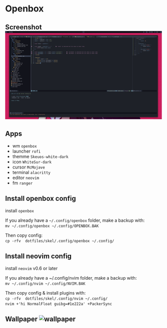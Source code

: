 # Openbox

## Screenshot ![screenshot](s.png "Screenshot 1")

## Apps
- wm `openbox`
- launcher `rofi`
- themme `Skeuos-white-dark`
- icon `WhiteSur-dark`
- cursor `McMojave`
- terminal `alacritty`
- editor `neovim`
- fm `ranger`

## Install openbox config
install ```openbox```

If you already have a `~/.config/openbox` folder, make a backup with: <br/>
`mv ~/.config/openbox ~/.config/OPENBOX.BAK`

Then copy config: <br/>
`cp -rfv  dotfiles/skel/.config/openbox ~/.config/`

## Install neovim config
install `neovim` v0.6 or later

If you already have a ~/.config/nvim folder, make a backup with: <br/>
`mv ~/.config/nvim ~/.config/NVIM.BAK`

Then copy config & install plugins with: <br/>
`cp -rfv  dotfiles/skel/.config/nvim ~/.config/` <br/>
``nvim +'hi NormalFloat guibg=#1e222a' +PackerSync``

## Wallpaper ![wallpaper](etc/skel/blood.png "blood.png")
